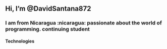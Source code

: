 <h2>Hi, I’m @DavidSantana872</h2> 
<h3>
  I am from Nicaragua :nicaragua: passionate about the world of programming. continuing student
</h3> 
<h4>
  Technologies
</h4>
